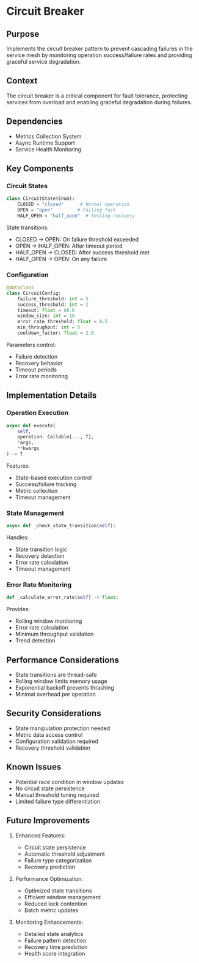 # Circuit Breaker

## Purpose

Implements the circuit breaker pattern to prevent cascading failures in the service mesh by monitoring operation success/failure rates and providing graceful service degradation.

## Context

The circuit breaker is a critical component for fault tolerance, protecting services from overload and enabling graceful degradation during failures.

## Dependencies

- Metrics Collection System
- Async Runtime Support
- Service Health Monitoring

## Key Components

### Circuit States

```python
class CircuitState(Enum):
    CLOSED = "closed"      # Normal operation
    OPEN = "open"         # Failing fast
    HALF_OPEN = "half_open"  # Testing recovery
```

State transitions:

- CLOSED → OPEN: On failure threshold exceeded
- OPEN → HALF_OPEN: After timeout period
- HALF_OPEN → CLOSED: After success threshold met
- HALF_OPEN → OPEN: On any failure

### Configuration

```python
@dataclass
class CircuitConfig:
    failure_threshold: int = 5
    success_threshold: int = 2
    timeout: float = 60.0
    window_size: int = 10
    error_rate_threshold: float = 0.5
    min_throughput: int = 5
    cooldown_factor: float = 2.0
```

Parameters control:

- Failure detection
- Recovery behavior
- Timeout periods
- Error rate monitoring

## Implementation Details

### Operation Execution

```python
async def execute(
    self,
    operation: Callable[..., T],
    *args,
    **kwargs
) -> T
```

Features:

- State-based execution control
- Success/failure tracking
- Metric collection
- Timeout management

### State Management

```python
async def _check_state_transition(self):
```

Handles:

- State transition logic
- Recovery detection
- Error rate calculation
- Timeout management

### Error Rate Monitoring

```python
def _calculate_error_rate(self) -> float:
```

Provides:

- Rolling window monitoring
- Error rate calculation
- Minimum throughput validation
- Trend detection

## Performance Considerations

- State transitions are thread-safe
- Rolling window limits memory usage
- Exponential backoff prevents thrashing
- Minimal overhead per operation

## Security Considerations

- State manipulation protection needed
- Metric data access control
- Configuration validation required
- Recovery threshold validation

## Known Issues

- Potential race condition in window updates
- No circuit state persistence
- Manual threshold tuning required
- Limited failure type differentiation

## Future Improvements

1. Enhanced Features:

   - Circuit state persistence
   - Automatic threshold adjustment
   - Failure type categorization
   - Recovery prediction

2. Performance Optimization:

   - Optimized state transitions
   - Efficient window management
   - Reduced lock contention
   - Batch metric updates

3. Monitoring Enhancements:
   - Detailed state analytics
   - Failure pattern detection
   - Recovery time prediction
   - Health score integration
